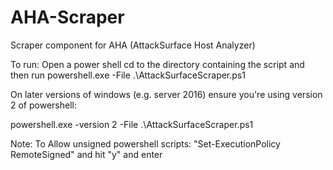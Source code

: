 # AHA-Scraper
Scraper component for AHA (AttackSurface Host Analyzer)

To run:
Open a power shell
cd to the directory containing the script and then run
powershell.exe -File .\AttackSurfaceScraper.ps1


On later versions of windows (e.g. server 2016) ensure you're using version 2 of powershell:

powershell.exe -version 2 -File .\AttackSurfaceScraper.ps1



Note:
To Allow unsigned powershell scripts:
"Set-ExecutionPolicy RemoteSigned"
and hit "y" and enter

